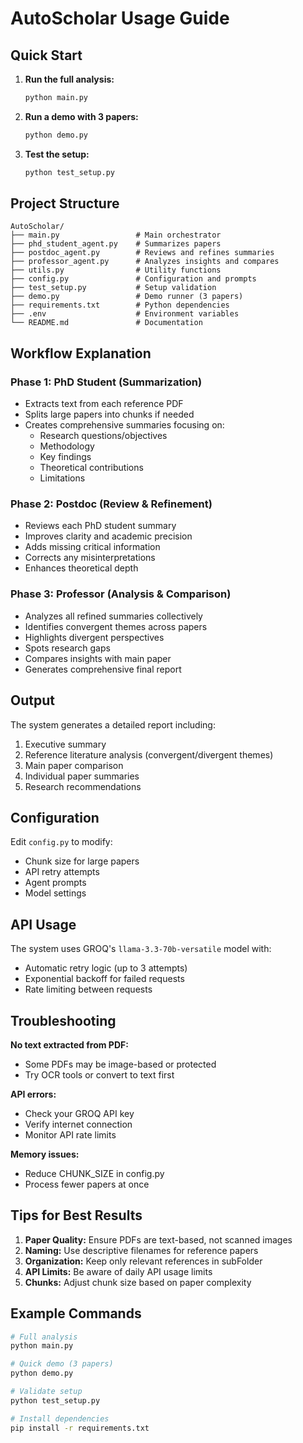 # AutoScholar Usage Guide

## Quick Start

1. **Run the full analysis:**

   ```bash
   python main.py
   ```

2. **Run a demo with 3 papers:**

   ```bash
   python demo.py
   ```

3. **Test the setup:**
   ```bash
   python test_setup.py
   ```

## Project Structure

```
AutoScholar/
├── main.py                 # Main orchestrator
├── phd_student_agent.py    # Summarizes papers
├── postdoc_agent.py        # Reviews and refines summaries
├── professor_agent.py      # Analyzes insights and compares
├── utils.py                # Utility functions
├── config.py               # Configuration and prompts
├── test_setup.py           # Setup validation
├── demo.py                 # Demo runner (3 papers)
├── requirements.txt        # Python dependencies
├── .env                    # Environment variables
└── README.md               # Documentation
```

## Workflow Explanation

### Phase 1: PhD Student (Summarization)

- Extracts text from each reference PDF
- Splits large papers into chunks if needed
- Creates comprehensive summaries focusing on:
  - Research questions/objectives
  - Methodology
  - Key findings
  - Theoretical contributions
  - Limitations

### Phase 2: Postdoc (Review & Refinement)

- Reviews each PhD student summary
- Improves clarity and academic precision
- Adds missing critical information
- Corrects any misinterpretations
- Enhances theoretical depth

### Phase 3: Professor (Analysis & Comparison)

- Analyzes all refined summaries collectively
- Identifies convergent themes across papers
- Highlights divergent perspectives
- Spots research gaps
- Compares insights with main paper
- Generates comprehensive final report

## Output

The system generates a detailed report including:

1. Executive summary
2. Reference literature analysis (convergent/divergent themes)
3. Main paper comparison
4. Individual paper summaries
5. Research recommendations

## Configuration

Edit `config.py` to modify:

- Chunk size for large papers
- API retry attempts
- Agent prompts
- Model settings

## API Usage

The system uses GROQ's `llama-3.3-70b-versatile` model with:

- Automatic retry logic (up to 3 attempts)
- Exponential backoff for failed requests
- Rate limiting between requests

## Troubleshooting

**No text extracted from PDF:**

- Some PDFs may be image-based or protected
- Try OCR tools or convert to text first

**API errors:**

- Check your GROQ API key
- Verify internet connection
- Monitor API rate limits

**Memory issues:**

- Reduce CHUNK_SIZE in config.py
- Process fewer papers at once

## Tips for Best Results

1. **Paper Quality:** Ensure PDFs are text-based, not scanned images
2. **Naming:** Use descriptive filenames for reference papers
3. **Organization:** Keep only relevant references in subFolder
4. **API Limits:** Be aware of daily API usage limits
5. **Chunks:** Adjust chunk size based on paper complexity

## Example Commands

```bash
# Full analysis
python main.py

# Quick demo (3 papers)
python demo.py

# Validate setup
python test_setup.py

# Install dependencies
pip install -r requirements.txt
```
